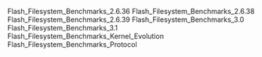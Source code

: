 Flash_Filesystem_Benchmarks_2.6.36
Flash_Filesystem_Benchmarks_2.6.38
Flash_Filesystem_Benchmarks_2.6.39
Flash_Filesystem_Benchmarks_3.0
Flash_Filesystem_Benchmarks_3.1
Flash_Filesystem_Benchmarks_Kernel_Evolution
Flash_Filesystem_Benchmarks_Protocol
